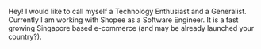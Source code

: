 Hey! I would like to call myself a Technology Enthusiast and a Generalist. Currently I am working with Shopee as a Software Engineer. It is a fast growing Singapore based e-commerce (and may be already launched your country?). 
